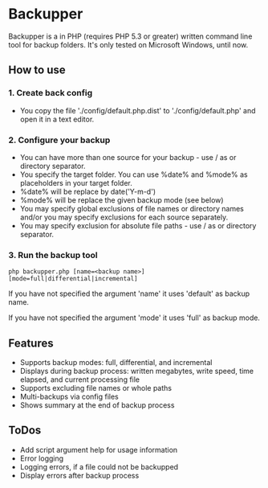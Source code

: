 Backupper
===

Backupper is a in PHP (requires PHP 5.3 or greater) written command line tool for backup folders.
It's only tested on Microsoft Windows, until now.

[On GitHub]: https://github.com/sigma-z/Backupper

How to use
---

### 1. Create back config
 * You copy the file './config/default.php.dist' to './config/default.php' and open it in a text editor.

### 2. Configure your backup
 * You can have more than one source for your backup - use / as or directory separator.
 * You specify the target folder. You can use %date% and %mode% as placeholders in your target folder.
  * %date% will be replace by date('Y-m-d')
  * %mode% will be replace the given backup mode (see below)
 * You may specify global exclusions of file names or directory names and/or you may specify exclusions for each source separately.
 * You may specify exclusion for absolute file paths - use / as or directory separator.

### 3. Run the backup tool

    php backupper.php [name=<backup name>] [mode=full|differential|incremental]

If you have not specified the argument 'name' it uses 'default' as backup name.

If you have not specified the argument 'mode' it uses 'full' as backup mode.

Features
---
 * Supports backup modes: full, differential, and incremental
 * Displays during backup process: written megabytes, write speed, time elapsed, and current processing file
 * Supports excluding file names or whole paths
 * Multi-backups via config files
 * Shows summary at the end of backup process

ToDos
---
 * Add script argument help for usage information
 * Error logging
  * Logging errors, if a file could not be backupped
  * Display errors after backup process
